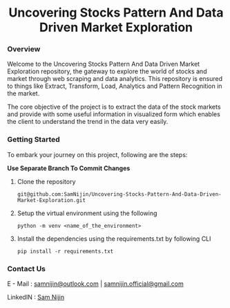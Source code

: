 # <center>Uncovering Stocks Pattern And Data Driven Market Exploration</center>

### Overview

Welcome to the Uncovering Stocks Pattern And Data Driven Market Exploration repository, the gateway to explore the world of stocks and market through web scraping and data analytics. This repository is ensured to things like Extract, Transform, Load, Analytics and Pattern Recognition in the market.

The core objective of the project is to extract the data of the stock markets and provide with some useful information in visualized form which enables the client to understand the trend in the data very easily.

### Getting Started

To embark your journey on this project, following are the steps:

**Use Separate Branch To Commit Changes**

1.  Clone the repository

        git@github.com:SamNijin/Uncovering-Stocks-Pattern-And-Data-Driven-Market-Exploration.git

2.  Setup the virtual environment using the following

        python -m venv <name_of_the_environment>

3.  Install the dependencies using the requirements.txt by following CLI

        pip install -r requirements.txt

### Contact Us

E - Mail : <a href="mailto:samnijin@outlook.com">samnijin@outlook.com</a> |
<a href="mailto:samnijin.official@gmail.com">samnijin.official@gmail.com</a>

LinkedIN : <a href='https://www.linkedin.com/in/sam-nijin/'>Sam Nijin</a>
